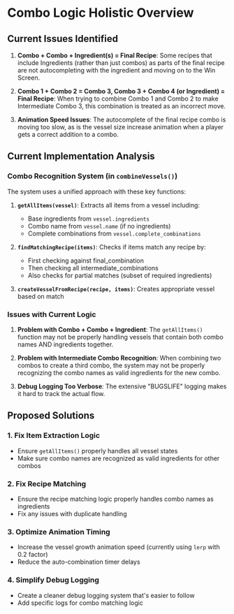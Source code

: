 # Combo Logic Holistic Overview

## Current Issues Identified

1. **Combo + Combo + Ingredient(s) = Final Recipe**: Some recipes that include Ingredients (rather than just combos) as parts of the final recipe are not autocompleting with the ingredient and moving on to the Win Screen.

2. **Combo 1 + Combo 2 = Combo 3, Combo 3 + Combo 4 (or Ingredient) = Final Recipe**: When trying to combine Combo 1 and Combo 2 to make Intermediate Combo 3, this combination is treated as an incorrect move.

3. **Animation Speed Issues**: The autocomplete of the final recipe combo is moving too slow, as is the vessel size increase animation when a player gets a correct addition to a combo.

## Current Implementation Analysis

### Combo Recognition System (in `combineVessels()`)

The system uses a unified approach with these key functions:

1. **`getAllItems(vessel)`**: Extracts all items from a vessel including:
   - Base ingredients from `vessel.ingredients`
   - Combo name from `vessel.name` (if no ingredients)
   - Complete combinations from `vessel.complete_combinations`

2. **`findMatchingRecipe(items)`**: Checks if items match any recipe by:
   - First checking against final_combination
   - Then checking all intermediate_combinations
   - Also checks for partial matches (subset of required ingredients)

3. **`createVesselFromRecipe(recipe, items)`**: Creates appropriate vessel based on match

### Issues with Current Logic

1. **Problem with Combo + Combo + Ingredient**: The `getAllItems()` function may not be properly handling vessels that contain both combo names AND ingredients together.

2. **Problem with Intermediate Combo Recognition**: When combining two combos to create a third combo, the system may not be properly recognizing the combo names as valid ingredients for the new combo.

3. **Debug Logging Too Verbose**: The extensive "BUGSLIFE" logging makes it hard to track the actual flow.

## Proposed Solutions

### 1. Fix Item Extraction Logic
- Ensure `getAllItems()` properly handles all vessel states
- Make sure combo names are recognized as valid ingredients for other combos

### 2. Fix Recipe Matching
- Ensure the recipe matching logic properly handles combo names as ingredients
- Fix any issues with duplicate handling

### 3. Optimize Animation Timing
- Increase the vessel growth animation speed (currently using `lerp` with 0.2 factor)
- Reduce the auto-combination timer delays

### 4. Simplify Debug Logging
- Create a cleaner debug logging system that's easier to follow
- Add specific logs for combo matching logic